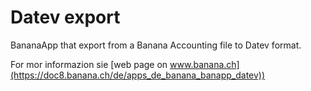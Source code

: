 # Datev export 

BananaApp that export from a Banana Accounting file to Datev format.

For mor informazion sie [web page on www.banana.ch](https://doc8.banana.ch/de/apps_de_banana_banapp_datev))

